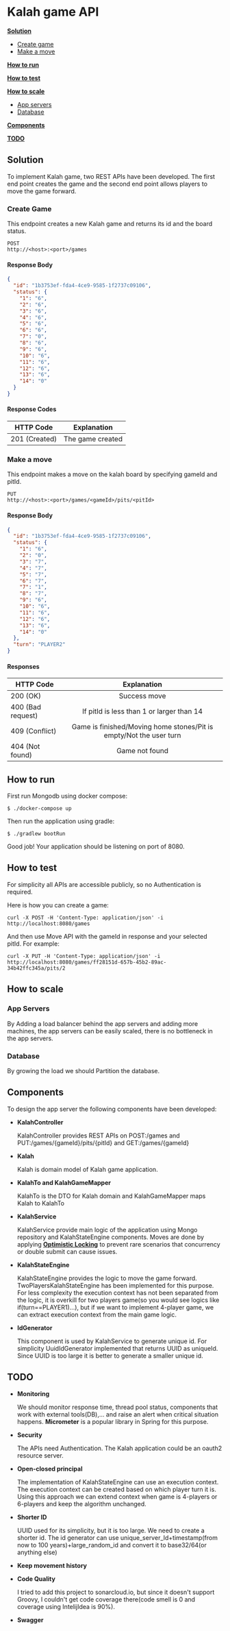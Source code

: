 # Kalah game API

**[Solution](#heading-solution)**

* [Create game](#heading-solution-1)
* [Make a move](#heading-solution-2)

**[How to run](#heading-run)**

**[How to test](#heading-test)**

**[How to scale](#heading-scale)**

* [App servers](#heading-scale-1)
* [Database](#heading-scale-2)

**[Components](#heading-components)**

**[TODO](#heading-todo)**


<div id="heading-solution"/>

## Solution

To implement Kalah game, two REST APIs have been developed. The first end point creates the game and the second end
point allows players to move the game forward.

<div id="heading-solution-1"/>

### Create Game

This endpoint creates a new Kalah game and returns its id and the board status.

```
POST
http://<host>:<port>/games
```

#### Response Body

```json
{
  "id": "1b3753ef-fda4-4ce9-9585-1f2737c09106",
  "status": {
    "1": "6",
    "2": "6",
    "3": "6",
    "4": "6",
    "5": "6",
    "6": "6",
    "7": "0",
    "8": "6",
    "9": "6",
    "10": "6",
    "11": "6",
    "12": "6",
    "13": "6",
    "14": "0"
  }
}
```

#### Response Codes

| HTTP Code             | Explanation             |
| -------------         |:-----------------------------------------------:|
| 201 (Created)         | The game created |


<div id="heading-solution-2"/>

### Make a move

This endpoint makes a move on the kalah board by specifying gameId and pitId.

```
PUT
http://<host>:<port>/games/<gameId>/pits/<pitId>
```

#### Response Body

```json
{
  "id": "1b3753ef-fda4-4ce9-9585-1f2737c09106",
  "status": {
    "1": "6",
    "2": "0",
    "3": "7",
    "4": "7",
    "5": "7",
    "6": "7",
    "7": "1",
    "8": "7",
    "9": "6",
    "10": "6",
    "11": "6",
    "12": "6",
    "13": "6",
    "14": "0"
  },
  "turn": "PLAYER2"
}
```

#### Responses

| HTTP Code                 | Explanation             |
| -------------             |:-----------------------------------------------:|
| 200 (OK)                  | Success move |
| 400 (Bad request)         | If pitId is less than 1 or larger than 14    |
| 409 (Conflict)            | Game is finished/Moving home stones/Pit is empty/Not the user turn      |
| 404 (Not found)           | Game not found      |


<div id="heading-run"/>

## How to run

First run Mongodb using docker compose:
    
    $ ./docker-compose up

Then run the application using gradle:

    $ ./gradlew bootRun

Good job! Your application should be listening on port of 8080.

<div id="heading-test"/>

## How to test

For simplicity all APIs are accessible publicly, so no Authentication is required.

Here is how you can create a game:

    curl -X POST -H 'Content-Type: application/json' -i http://localhost:8080/games

And then use Move API with the gameId in response and your selected pitId.
For example:

    curl -X PUT -H 'Content-Type: application/json' -i http://localhost:8080/games/ff28151d-657b-45b2-89ac-34b42ffc345a/pits/2

<div id="heading-scale"/>

## How to scale

<div id="heading-scale-1"/>

### App Servers

By Adding a load balancer behind the app servers and adding more machines, the app servers can be easily
scaled, there is no bottleneck in the app servers.

<div id="heading-scale-2"/>

### Database

By growing the load we should Partition the database. 


<div id="heading-components"/>

## Components

To design the app server the following components have been developed:

* **KalahController**

  KalahController provides REST APIs on POST:/games and PUT:/games/{gameId}/pits/{pitId} and GET:/games/{gameId}

* **Kalah**
  
  Kalah is domain model of Kalah game application.

* **KalahTo and KalahGameMapper**

  KalahTo is the DTO for Kalah domain and KalahGameMapper maps Kalah to KalahTo

* **KalahService**

  KalahService provide main logic of the application using Mongo repository and KalahStateEngine components. 
  Moves are done by applying [**Optimistic Locking**](https://en.wikipedia.org/wiki/Optimistic_concurrency_control) 
  to prevent rare scenarios that concurrency or double submit can cause issues.

* **KalahStateEngine**

  KalahStateEngine provides the logic to move the game forward. TwoPlayersKalahStateEngine has been implemented for this purpose.
  For less complexity the execution context has not been separated from the logic, it is overkill for two players game(so you would see logics like if(turn==PLAYER1)...), 
  but if we want to implement 4-player game, we can extract execution context from the main game logic. 

* **IdGenerator**

  This component is used by KalahService to generate unique id.
  For simplicity UuidIdGenerator implemented that returns UUID as uniqueId. 
  Since UUID is too large it is better to generate a smaller unique id.  

<div id="heading-todo"/>

## TODO

* **Monitoring**

  We should monitor response time, thread pool status, components that work with external tools(DB),... 
  and raise an alert when critical situation happens. **Micrometer** is a popular library in Spring for this purpose.

* **Security**

  The APIs need Authentication. The Kalah application could be an oauth2 resource server. 

* **Open-closed principal**

  The implementation of KalahStateEngine can use an execution context. 
  The execution context can be created based on which player turn it is. 
  Using this approach we can extend context when game is 4-players or 6-players and keep the algorithm unchanged.

* **Shorter ID**
  
  UUID used for its simplicity, but it is too large. We need to create a shorter id.
  The id generator can use unique_server_Id+timestamp(from now to 100 years)+large_random_id and convert it to base32/64(or anything else)

* **Keep movement history**

* **Code Quality**

  I tried to add this project to sonarcloud.io, but since it doesn't support Groovy, 
  I couldn't get code coverage there(code smell is 0 and coverage using IntelijIdea is 90%).

* **Swagger**